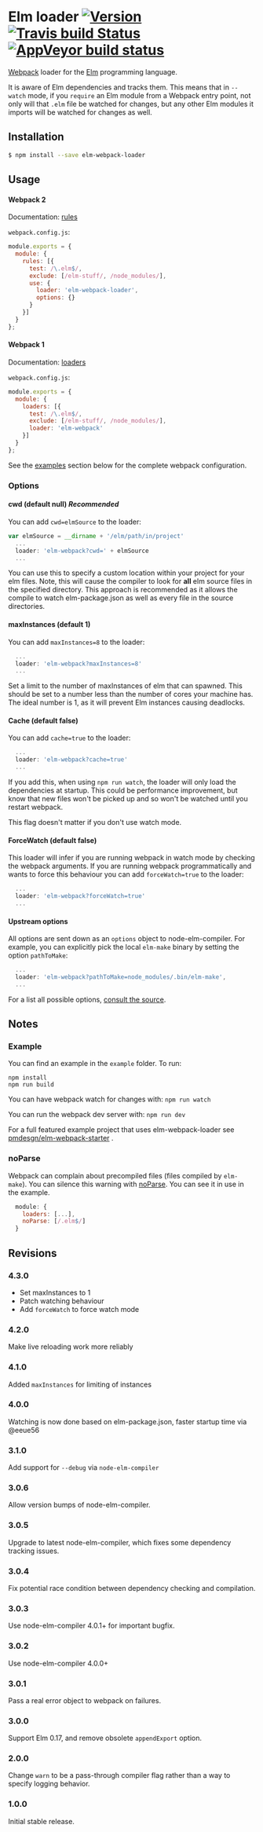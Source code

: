 # Elm loader [![Version](https://img.shields.io/npm/v/elm-webpack-loader.svg)](https://www.npmjs.com/package/elm-webpack-loader) [![Travis build Status](https://travis-ci.org/elm-community/elm-webpack-loader.svg?branch=master)](http://travis-ci.org/elm-community/elm-webpack-loader) [![AppVeyor build status](https://ci.appveyor.com/api/projects/status/7a5ws36eenwpdvgc/branch/master?svg=true)](https://ci.appveyor.com/project/elm-community/elm-webpack-loader/branch/master)

[Webpack](http://webpack.github.io/docs/) loader for the [Elm](http://elm-lang.org/) programming language.

It is aware of Elm dependencies and tracks them. This means that in `--watch`
mode, if you `require` an Elm module from a Webpack entry point, not only will
that `.elm` file be watched for changes, but any other Elm modules it imports will
be watched for changes as well.

## Installation

```sh
$ npm install --save elm-webpack-loader
```


## Usage

#### Webpack 2

Documentation: [rules](https://webpack.js.org/configuration/module/#rule)

`webpack.config.js`:

```js
module.exports = {
  module: {
    rules: [{
      test: /\.elm$/,
      exclude: [/elm-stuff/, /node_modules/],
      use: {
        loader: 'elm-webpack-loader',
        options: {}
      }
    }]
  }
};
```

#### Webpack 1

Documentation: [loaders](http://webpack.github.io/docs/using-loaders.html)

`webpack.config.js`:

```js
module.exports = {
  module: {
    loaders: [{
      test: /\.elm$/,
      exclude: [/elm-stuff/, /node_modules/],
      loader: 'elm-webpack'
    }]
  }
};
```

See the [examples](#example) section below for the complete webpack configuration.

### Options

#### cwd (default null) *Recommended*

You can add `cwd=elmSource` to the loader:
```js
var elmSource = __dirname + '/elm/path/in/project'
  ...
  loader: 'elm-webpack?cwd=' + elmSource
  ...
```

You can use this to specify a custom location within your project for your elm files. Note, this
will cause the compiler to look for **all** elm source files in the specified directory. This approach is recommended as it allows the compile to watch elm-package.json as well as every file in the source directories.

#### maxInstances (default 1)

You can add `maxInstances=8` to the loader:

```js
  ...
  loader: 'elm-webpack?maxInstances=8'
  ...
```

Set a limit to the number of maxInstances of elm that can spawned. This should be set to a number less than the number of cores your machine has. The ideal number is 1, as it will prevent Elm instances causing deadlocks. 

#### Cache (default false)

You can add `cache=true` to the loader:

```js
  ...
  loader: 'elm-webpack?cache=true'
  ...
```

If you add this, when using `npm run watch`, the loader will only load the
dependencies at startup. This could be performance improvement, but know that
new files won't be picked up and so won't be watched until you restart webpack.

This flag doesn't matter if you don't use watch mode.

#### ForceWatch (default false)

This loader will infer if you are running webpack in watch mode by checking
the webpack arguments. If you are running webpack programmatically and
wants to force this behaviour you can add `forceWatch=true` to the loader:

```js
  ...
  loader: 'elm-webpack?forceWatch=true'
  ...
```

#### Upstream options

All options are sent down as an `options` object to node-elm-compiler. For example, you can explicitly pick the local `elm-make` binary by setting the option `pathToMake`:

```js
  ...
  loader: 'elm-webpack?pathToMake=node_modules/.bin/elm-make',
  ...
```

For a list all possible options, [consult the source](https://github.com/rtfeldman/node-elm-compiler/blob/3fde73d/index.js#L12-L23).

## Notes

### Example

You can find an example in the `example` folder.
To run:

```
npm install
npm run build
```

You can have webpack watch for changes with: `npm run watch`

You can run the webpack dev server with: `npm run dev`

For a full featured example project that uses elm-webpack-loader see [pmdesgn/elm-webpack-starter](https://github.com/pmdesgn/elm-webpack-starter) .

### noParse

Webpack can complain about precompiled files (files compiled by `elm-make`).
You can silence this warning with [noParse](https://webpack.github.io/docs/configuration.html#module-noparse). You can see it in use in the example.

```js
  module: {
    loaders: [...],
    noParse: [/.elm$/]
  }
```

## Revisions


### 4.3.0

- Set maxInstances to 1
- Patch watching behaviour 
- Add `forceWatch` to force watch mode

### 4.2.0

Make live reloading work more reliably

### 4.1.0

Added `maxInstances` for limiting of instances

### 4.0.0

Watching is now done based on elm-package.json, faster startup time via @eeue56

### 3.1.0

Add support for `--debug` via `node-elm-compiler`

### 3.0.6

Allow version bumps of node-elm-compiler.

### 3.0.5

Upgrade to latest node-elm-compiler, which fixes some dependency tracking issues.

### 3.0.4

Fix potential race condition between dependency checking and compilation.

### 3.0.3

Use node-elm-compiler 4.0.1+ for important bugfix.

### 3.0.2

Use node-elm-compiler 4.0.0+

### 3.0.1

Pass a real error object to webpack on failures.

### 3.0.0

Support Elm 0.17, and remove obsolete `appendExport` option.

### 2.0.0

Change `warn` to be a pass-through compiler flag rather than a way to specify
logging behavior.

### 1.0.0

Initial stable release.
